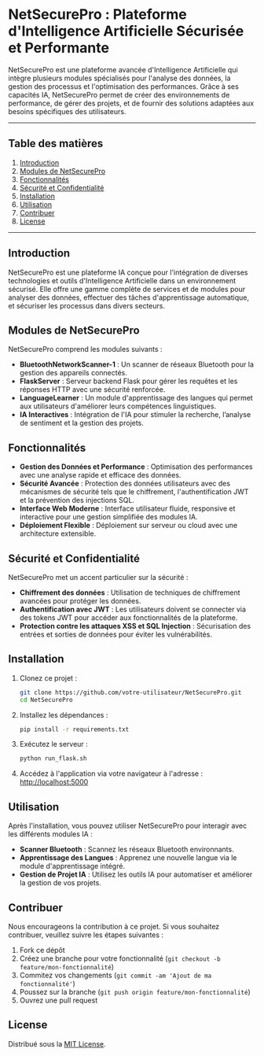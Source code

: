 # NetSecurePro : Plateforme d'Intelligence Artificielle Sécurisée et Performante

NetSecurePro est une plateforme avancée d'Intelligence Artificielle qui intègre plusieurs modules spécialisés pour l'analyse des données, la gestion des processus et l'optimisation des performances. Grâce à ses capacités IA, NetSecurePro permet de créer des environnements de performance, de gérer des projets, et de fournir des solutions adaptées aux besoins spécifiques des utilisateurs.

---

## Table des matières

1. [Introduction](#introduction)
2. [Modules de NetSecurePro](#modules-de-netsecurepro)
3. [Fonctionnalités](#fonctionnalités)
4. [Sécurité et Confidentialité](#sécurité-et-confidentialité)
5. [Installation](#installation)
6. [Utilisation](#utilisation)
7. [Contribuer](#contribuer)
8. [License](#license)

---

## Introduction

NetSecurePro est une plateforme IA conçue pour l'intégration de diverses technologies et outils d'Intelligence Artificielle dans un environnement sécurisé. Elle offre une gamme complète de services et de modules pour analyser des données, effectuer des tâches d'apprentissage automatique, et sécuriser les processus dans divers secteurs.

## Modules de NetSecurePro

NetSecurePro comprend les modules suivants :
- **BluetoothNetworkScanner-1** : Un scanner de réseaux Bluetooth pour la gestion des appareils connectés.
- **FlaskServer** : Serveur backend Flask pour gérer les requêtes et les réponses HTTP avec une sécurité renforcée.
- **LanguageLearner** : Un module d'apprentissage des langues qui permet aux utilisateurs d'améliorer leurs compétences linguistiques.
- **IA Interactives** : Intégration de l'IA pour stimuler la recherche, l’analyse de sentiment et la gestion des projets.

## Fonctionnalités

- **Gestion des Données et Performance** : Optimisation des performances avec une analyse rapide et efficace des données.
- **Sécurité Avancée** : Protection des données utilisateurs avec des mécanismes de sécurité tels que le chiffrement, l'authentification JWT et la prévention des injections SQL.
- **Interface Web Moderne** : Interface utilisateur fluide, responsive et interactive pour une gestion simplifiée des modules IA.
- **Déploiement Flexible** : Déploiement sur serveur ou cloud avec une architecture extensible.

## Sécurité et Confidentialité

NetSecurePro met un accent particulier sur la sécurité :
- **Chiffrement des données** : Utilisation de techniques de chiffrement avancées pour protéger les données.
- **Authentification avec JWT** : Les utilisateurs doivent se connecter via des tokens JWT pour accéder aux fonctionnalités de la plateforme.
- **Protection contre les attaques XSS et SQL Injection** : Sécurisation des entrées et sorties de données pour éviter les vulnérabilités.

## Installation

1. Clonez ce projet :
    ```bash
    git clone https://github.com/votre-utilisateur/NetSecurePro.git
    cd NetSecurePro
    ```

2. Installez les dépendances :
    ```bash
    pip install -r requirements.txt
    ```

3. Exécutez le serveur :
    ```bash
    python run_flask.sh
    ```

4. Accédez à l'application via votre navigateur à l'adresse : [http://localhost:5000](http://localhost:5000)

## Utilisation

Après l'installation, vous pouvez utiliser NetSecurePro pour interagir avec les différents modules IA :

- **Scanner Bluetooth** : Scannez les réseaux Bluetooth environnants.
- **Apprentissage des Langues** : Apprenez une nouvelle langue via le module d'apprentissage intégré.
- **Gestion de Projet IA** : Utilisez les outils IA pour automatiser et améliorer la gestion de vos projets.

## Contribuer

Nous encourageons la contribution à ce projet. Si vous souhaitez contribuer, veuillez suivre les étapes suivantes :

1. Fork ce dépôt
2. Créez une branche pour votre fonctionnalité (`git checkout -b feature/mon-fonctionnalité`)
3. Commitez vos changements (`git commit -am 'Ajout de ma fonctionnalité'`)
4. Poussez sur la branche (`git push origin feature/mon-fonctionnalité`)
5. Ouvrez une pull request

## License

Distribué sous la [MIT License](LICENSE).
